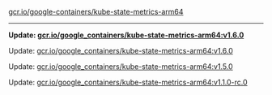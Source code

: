 [gcr.io/google-containers/kube-state-metrics-arm64](https://hub.docker.com/r/cruse/kube-state-metrics-arm64/tags/) 

----
**Update: [gcr.io/google_containers/kube-state-metrics-arm64:v1.6.0](https://hub.docker.com/r/cruse/kube-state-metrics-arm64/tags/)**

Update: [gcr.io/google_containers/kube-state-metrics-arm64:v1.6.0](https://hub.docker.com/r/cruse/kube-state-metrics-arm64/tags/)

Update: [gcr.io/google_containers/kube-state-metrics-arm64:v1.5.0](https://hub.docker.com/r/cruse/kube-state-metrics-arm64/tags/)

Update: [gcr.io/google_containers/kube-state-metrics-arm64:v1.1.0-rc.0](https://hub.docker.com/r/cruse/kube-state-metrics-arm64/tags/)

